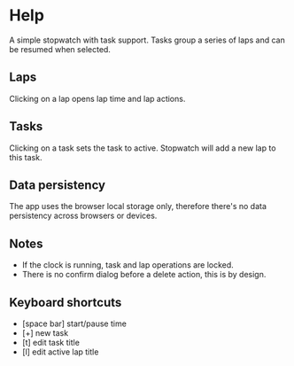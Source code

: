 # Help
A simple stopwatch with task support.
Tasks group a series of laps and can be resumed when selected.

## Laps
Clicking on a lap opens lap time and lap actions.

## Tasks
Clicking on a task sets the task to active. Stopwatch will add a new lap to this task.

## Data persistency
The app uses the browser local storage only, therefore there's no data persistency across browsers or devices.

## Notes
- If the clock is running, task and lap operations are locked.
- There is no confirm dialog before a delete action, this is by design.

## Keyboard shortcuts
- [space bar] start/pause time
- [+] new task
- [t] edit task title
- [l] edit active lap title

